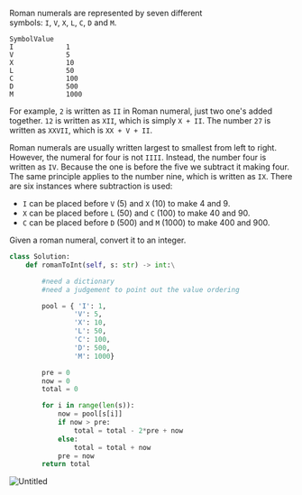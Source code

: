 Roman numerals are represented by seven different symbols: `I`, `V`, `X`, `L`, `C`, `D` and `M`.

```
SymbolValue
I             1
V             5
X             10
L             50
C             100
D             500
M             1000
```

For example, `2` is written as `II` in Roman numeral, just two one's added together. `12` is written as `XII`, which is simply `X + II`. The number `27` is written as `XXVII`, which is `XX + V + II`.

Roman numerals are usually written largest to smallest from left to right. However, the numeral for four is not `IIII`. Instead, the number four is written as `IV`. Because the one is before the five we subtract it making four. The same principle applies to the number nine, which is written as `IX`. There are six instances where subtraction is used:

- `I` can be placed before `V` (5) and `X` (10) to make 4 and 9.
- `X` can be placed before `L` (50) and `C` (100) to make 40 and 90.
- `C` can be placed before `D` (500) and `M` (1000) to make 400 and 900.

Given a roman numeral, convert it to an integer.

```python
class Solution:
    def romanToInt(self, s: str) -> int:\

        #need a dictionary
        #need a judgement to point out the value ordering

        pool = { 'I': 1,
                'V': 5,
                'X': 10,
                'L': 50,
                'C': 100,
                'D': 500,
                'M': 1000}

        pre = 0
        now = 0
        total = 0

        for i in range(len(s)):
            now = pool[s[i]]
            if now > pre:
                total = total - 2*pre + now
            else:
                total = total + now
            pre = now
        return total
```
![Untitled](https://s3-us-west-2.amazonaws.com/secure.notion-static.com/0bb2b19f-46a4-4e85-9c09-221ae732fe3c/Untitled.png)